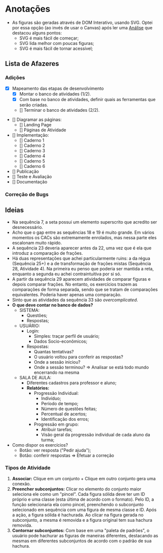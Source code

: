 # Anotações
- As figuras são geradas através de DOM Interativo, usando SVG. Optei por essa opção (ao invés de usar o Canvas) após ler uma [Análise](https://css-tricks.com/when-to-use-svg-vs-when-to-use-canvas/) que destacou alguns pontos:
    - SVG é mais fácil de começar;
    - SVG lida melhor com poucas figuras;
    - SVG é mais fácil de tornar acessível;

## Lista de Afazeres
### Adições
- [x] Mapeamento das etapas de desenvolvimento
    - [x] Montar o banco de atividades (1/2).
    - [x] Com base no banco de atividades, definir quais as ferramentas que serão criadas.
    - [] Terminar o banco de atividades (2/2).
- [] Diagramar as páginas:
    - [] Landing Page
    - [] Páginas de Atividade
- [] Implementação:
    - [] Caderno 1
    - [] Caderno 2
    - [] Caderno 3
    - [] Caderno 4
    - [] Caderno 5
    - [] Caderno 6
- [] Publicação
- [] Teste e Avaliação
- [] Documentação
### Correção de Bugs

## Ideias
- Na sequência 7, a seta possui um elemento superscrito que acredito ser desnecessário.
- Acho que o gap entre as sequências 18 e 19 é muito grande. Em vários momentos os CACs são extremamente enrolados, mas nessa parte eles escalonam muito rápido.
- A sequência 23 deveria aparecer antes da 22, uma vez que é ela que introduz a comparação de frações.
- Há duas representações que achei particularmente ruins: a da régua (Sequência 25+) e a de transformação de frações mistas (Sequência 28, Atividade 4). Na primeira eu penso que poderia ser mantida a reta, enquanto a segunda eu achei contraintuitiva por si só.
- A partir da sequência 29 aparecem atividades de comparar figuras e depois comparar frações. No entanto, os exercícios trazem as comparações de forma separada, sendo que se tratam de comparações equivalentes. Poderia haver apenas uma comparação.
- Sinto que as atividades da sequência 33 são _overcomplicated_.
- **O que deve contar no banco de dados?**
    - SISTEMA:
        - Questões;
        - Respostas;
    - USUÁRIO:
        - Login:
            - Simples: traçar perfil de usuário;
            - Dados Socio-econômicos;
        - Respostas:
            - Quantas tentativas?
            - O usuário voltou para conferir as respostas?
            - Onde a sessão iniciou?
            - Onde a sessão terminou? => Analisar se está todo mundo encerrando na mesma
    - SALA DE AULA:
        - Diferentes cadastros para professor e aluno;
        - **Relatórios:**
            - Progressão Individual:
                - Indivíduo;
                - Período de tempo;
                - Número de questões feitas;
                - Percentual de acertos;
                - Identificação dos erros;
            - Progressão em grupo:
                - Atribuir tarefas;
                - Visão geral da progressão individual de cada aluno da turma;
- Como dispor os exercícios?
    - Botão: ver resposta ("Pedir ajuda");
    - Botão: conferir respostas => Efetuar a correção

### Tipos de Atividade
1. **Associar:** Clique em um conjunto + Clique em outro conjunto gera uma conexão.
2. **Preencher subconjuntos:** Clicar no elemento do conjunto maior seleciona ele como um "pincel". Cada figura sólida deve ter um ID próprio e uma classe (esta última de acordo com o formato). Pelo ID, a função selecionaria ela como pincel, preenchendo o subconjunto selecionado em sequência com uma figura de mesma classe e ID. Após a ação, a figura sólida é hachurada. Ao clicar na figura gerada no subconjunto, a mesma é removida e a figura original tem sua hachura removida.
3. **Contornar subconjuntos:** Com base em uma "paleta de padrões", o usuário pode hachurar as figuras de maneiras diferentes, destacando as mesmas em diferentes subconjuntos de acordo com o padrão de sua hachura.